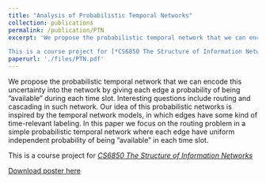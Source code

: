 ```yaml
---
title: "Analysis of Probabilistic Temporal Networks"
collection: publications
permalink: /publication/PTN
excerpt: 'We propose the probabilistic temporal network that we can encode this uncertainty into the network by giving each edge a probability of being ”available” during each time slot. Interesting questions include routing and cascading in such network. Our idea of this probabilistic networks is inspired by the temporal network models, in which edges have some kind of time-relevant labeling. In this paper we focus on the routing problem in a simple probabilistic temporal network where each edge have uniform independent probability of being ”available” in each time slot.

This is a course project for [*CS6850 The Structure of Information Networks*](http://www.cs.cornell.edu/courses/cs6850/2018sp/)'
paperurl: './files/PTN.pdf'
---
```

We propose the probabilistic temporal network that we can encode this uncertainty into the network by giving each edge a probability of being ”available” during each time slot. Interesting questions include routing and cascading in such network. Our idea of this probabilistic networks is inspired by the temporal network models, in which edges have some kind of time-relevant labeling. In this paper we focus on the routing problem in a simple probabilistic temporal network where each edge have uniform independent probability of being ”available” in each time slot.

This is a course project for [*CS6850 The Structure of Information Networks*](http://www.cs.cornell.edu/courses/cs6850/2018sp/)

[Download poster here](./files/PTN.pdf)

<!-- Recommended citation: Your Name, You. (2009). "Paper Title Number 1." <i>Journal 1</i>. 1(1). -->
